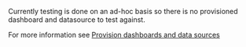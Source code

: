Currently testing is done on an ad-hoc basis so there is no provisioned dashboard and datasource to test against.

For more information see [Provision dashboards and data sources](https://grafana.com/tutorials/provision-dashboards-and-data-sources/)
